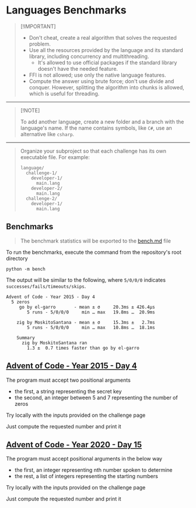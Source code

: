 # Languages Benchmarks

> \[!IMPORTANT]
>
> - Don't cheat, create a real algorithm that solves the requested problem.
> - Use all the resources provided by the language and its standard library, including concurrency and multithreading.
>   - It's allowed to use official packages if the standard library doesn't have the needed feature.
> - FFI is not allowed; use only the native language features.
> - Compute the answer using brute force; don't use divide and conquer. However, splitting the algorithm into chunks is allowed, which is useful for threading.

---

> \[!NOTE]
>
> To add another language, create a new folder and a branch with the language's name. If the name contains symbols, like `C#`, use an alternative like `csharp`.

---

> Organize your subproject so that each challenge has its own executable file. For example:
>
> ```shell
> language/
>   challenge-1/
>     developer-1/
>       main.lang
>     developer-2/
>       main.lang
>   challenge-2/
>     developer-1/
>       main.lang
> ```

## Benchmarks

> The benchmark statistics will be exported to the [bench.md](./bench.md) file

To run the benchmarks, execute the command from the repository's root directory

```shell
python -m bench
```

The output will be similar to the following, where `5/0/0/0` indicates `successes/fails/timeouts/skips`.

```
Advent of Code - Year 2015 - Day 4
  5 zeros
     go by el-garro       - mean ± σ     20.3ms ± 426.4μs
        5 runs - 5/0/0/0     min … max   19.8ms …  20.9ms

    zig by MoskitoSantana - mean ± σ     15.3ms ±   2.7ms
        5 runs - 5/0/0/0     min … max   10.8ms …  18.1ms

    Summary
      zig by MoskitoSantana ran
        1.3 ±  0.7 times faster than go by el-garro
```

## [Advent of Code - Year 2015 - Day 4](https://adventofcode.com/2015/day/4)

The program must accept two positional arguments

- the first, a string representing the secret key
- the second, an integer between 5 and 7 representing the number of zeros

Try locally with the inputs provided on the challenge page

Just compute the requested number and print it

## [Advent of Code - Year 2020 - Day 15](https://adventofcode.com/2020/day/15)

The program must accept positional arguments in the below way

- the first, an integer representing nth number spoken to determine
- the rest, a list of integers representing the starting numbers

Try locally with the inputs provided on the challenge page

Just compute the requested number and print it
